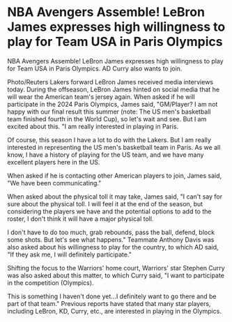 # NBA Avengers Assemble! LeBron James expresses high willingness to play for Team USA in Paris Olympics 
 NBA Avengers Assemble! LeBron James expresses high willingness to play for Team USA in Paris Olympics. AD Curry also wants to join.

 Photo/Reuters Lakers forward LeBron James received media interviews today. During the offseason, LeBron James hinted on social media that he will wear the American team's jersey again. When asked if he will participate in the 2024 Paris Olympics, James said, "GM/Player? I am not happy with our final result this summer (note: The US men's basketball team finished fourth in the World Cup), so let's wait and see. But I am excited about this. "I am really interested in playing in Paris.

 Of course, this season I have a lot to do with the Lakers. But I am really interested in representing the US men's basketball team in Paris. As we all know, I have a history of playing for the US team, and we have many excellent players here in the US.

 When asked if he is contacting other American players to join, James said, "We have been communicating."

 When asked about the physical toll it may take, James said, "I can't say for sure about the physical toll. I will feel it at the end of the season, but considering the players we have and the potential options to add to the roster, I don't think it will have a major physical toll.

 I don't have to do too much, grab rebounds, pass the ball, defend, block some shots. But let's see what happens." Teammate Anthony Davis was also asked about his willingness to play for the country, to which AD said, "If they ask me, I will definitely participate."

 Shifting the focus to the Warriors' home court, Warriors' star Stephen Curry was also asked about this matter, to which Curry said, "I want to participate in the competition (Olympics).

 This is something I haven't done yet...I definitely want to go there and be part of that team." Previous reports have stated that many star players, including LeBron, KD, Curry, etc., are interested in playing in the Olympics.